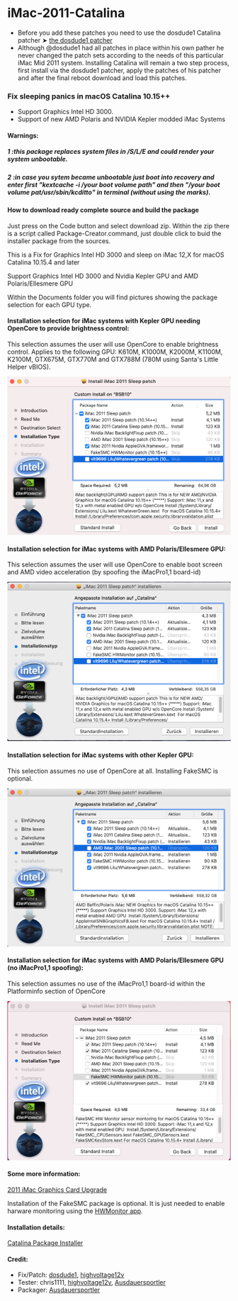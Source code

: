 # iMac-2011-Catalina

- Before you add these patches you need to use the dosdude1 Catalina patcher ➤ [the dosdude1 patcher](https://forums.macrumors.com/threads/macos-10-15-catalina-on-unsupported-macs.2183772/)
- Although @dosdude1 had all patches in place within his own pather he never changed the patch sets according to the needs of this particular iMac Mid 2011 system. Installing Catalina will remain a two step process, first install via the dosdude1 patcher, apply the patches of his patcher and after the final reboot download and load this patches.

### Fix sleeping panics in macOS Catalina 10.15++
- Support Graphics Intel HD 3000.
- Support of new AMD Polaris and NVIDIA Kepler modded iMac Systems 

#### Warnings:
##### 1 :this package replaces system files in /S/L/E and could render your system unbootable.
##### 2 :in case you sytem became unbootable just boot into recovery and enter first "kextcache -i /your boot volume path" and then "/your boot volume pat/usr/sbin/kcditto" in terminal (without using the marks).


#### How to download ready complete source and build the package

Just press on the Code button and select download zip. Within the zip there is a script called Package-Creator.command, just double click to buid the installer package from the sources.

This is a Fix for Graphics Intel HD 3000 and sleep on iMac 12,X for macOS Catalina 10.15.4 and later

Support Graphics Intel HD 3000 and Nvidia Kepler GPU and AMD Polaris/Ellesmere GPU

Within the Documents folder you will find pictures showing the package selection for each GPU type.

#### Installation selection for iMac systems with Kepler GPU needing OpenCore to provide brightness control:

This selection assumes the user will use OpenCore to enable brightness control. Applies to the following GPU: K610M, K1000M, K2000M, K1100M, K2100M, GTX675M, GTX770M and GTX788M (780M using Santa's Little Helper vBIOS).

![Modular Image Creation](https://github.com/Ausdauersportler/iMac-2011-Catalina/blob/main/Documentation/K610M-K1100M-K2100M.png)

#### Installation selection for iMac systems with AMD Polaris/Ellesmere GPU:

This selection assumes the user will use OpenCore to enable boot screen and AMD video acceleration (by spoofing the iMacPro1,1 board-id)

![Modular Image Creation](https://github.com/Ausdauersportler/iMac-2011-Catalina/blob/main/Documentation/CATALINA-SLEEP-PATCH-AMD.png)

#### Installation selection for iMac systems with other Kepler GPU:

This selection assumes no use of OpenCore at all. Installing FakeSMC is optional.

![Modular Image Creation](https://github.com/Ausdauersportler/iMac-2011-Catalina/blob/main/Documentation/CATALINA-SLEEP-PATCH-NVIDIA.png)

#### Installation selection for iMac systems with AMD Polaris/Ellesmere GPU (no iMacPro1,1 spoofing):

This selection assumes no use of the iMacPro1,1 board-id within the Platforminfo section of OpenCore

![Modular Image Creation](https://github.com/Ausdauersportler/iMac-2011-Catalina/blob/main/Documentation/CATALINA-SLEEP-PATCH-AMD-NO-OC.png)


#### Some more information:
[2011 iMac Graphics Card Upgrade](https://forums.macrumors.com/threads/2011-imac-graphics-card-upgrade.1596614/)

Installation of the FakeSMC package is optional. It is just needed to enable harware monitoring using the [HWMonitor app](https://github.com/kzlekk/HWSensors).

#### Installation details:
[Catalina Package Installer](https://forums.macrumors.com/threads/2011-imac-graphics-card-upgrade.1596614/page-421?post=29144691#post-29144691)

#### Credit:
- Fix/Patch: [dosdude1](https://forums.macrumors.com/members/dosdude1.669685/), [highvoltage12v](https://forums.macrumors.com/members/highvoltage12v.883629/)
- Tester: chris1111, [highvoltage12v](https://forums.macrumors.com/members/highvoltage12v.883629/), [Ausdauersportler](https://forums.macrumors.com/members/ausdauersportler.1199136/) 
- Packager: [Ausdauersportler](https://forums.macrumors.com/members/ausdauersportler.1199136/)
